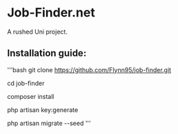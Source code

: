 # Job-Finder.net

A rushed Uni project.

## Installation guide:

'''bash
git clone https://github.com/Flynn95/job-finder.git

cd job-finder

composer install

php artisan key:generate

php artisan migrate --seed
'''
